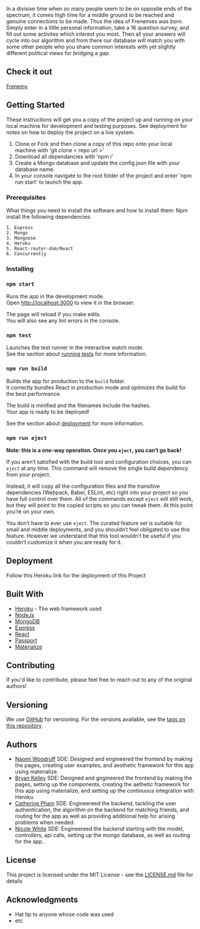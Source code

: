 

In a divisive time when so many people seem to be on opposite ends of the spectrum, it comes high time for a middle ground to be reached and genuine connections to be made. Thus the idea of Frenemies was born. Simply enter in a little personal information, take a 16 question survey, and fill out some activites which interest you most. Then all your answers will cycle into our algorithm and from there our database will match you with some other people who you share common interests with yet slightly different political views for bridging a gap.

## Check it out

[Frenemy](https://bipartisan.herokuapp.com/)

## Getting Started

These instructions will get you a copy of the project up and running on your local machine for development and testing purposes. See deployment for notes on how to deploy the project on a live system.

1. Clone or Fork and then clone a copy of this repo onto your local machine with 'git clone < repo url >'
2. Download all dependancies with 'npm i'
3. Create a Mongo database and update the config.json file with your database name.
4. In your console navigate to the root folder of the project and enter 'npm run start' to launch the app.

### Prerequisites

What things you need to install the software and how to install them: Npm install the following dependencies. 

```
1. Express
2. Mongo
3. Mongoose
4. Heroku
5. React-router-dom/React
6. Concurrently
```

### Installing

### `npm start`

Runs the app in the development mode.<br>
Open [http://localhost:3000](http://localhost:3000) to view it in the browser.

The page will reload if you make edits.<br>
You will also see any lint errors in the console.

### `npm test`

Launches the test runner in the interactive watch mode.<br>
See the section about [running tests](https://facebook.github.io/create-react-app/docs/running-tests) for more information.

### `npm run build`

Builds the app for production to the `build` folder.<br>
It correctly bundles React in production mode and optimizes the build for the best performance.

The build is minified and the filenames include the hashes.<br>
Your app is ready to be deployed!

See the section about [deployment](https://facebook.github.io/create-react-app/docs/deployment) for more information.

### `npm run eject`

**Note: this is a one-way operation. Once you `eject`, you can’t go back!**

If you aren’t satisfied with the build tool and configuration choices, you can `eject` at any time. This command will remove the single build dependency from your project.

Instead, it will copy all the configuration files and the transitive dependencies (Webpack, Babel, ESLint, etc) right into your project so you have full control over them. All of the commands except `eject` will still work, but they will point to the copied scripts so you can tweak them. At this point you’re on your own.

You don’t have to ever use `eject`. The curated feature set is suitable for small and middle deployments, and you shouldn’t feel obligated to use this feature. However we understand that this tool wouldn’t be useful if you couldn’t customize it when you are ready for it.

## Deployment

Follow this Heroku link for the deployment of this Project 

## Built With

* [Heroku](https://devcenter.heroku.com/articles/github-integration) - The web framework used
* [NodeJs](https://nodejs.org/en/)
* [MongoDB](https://github.com/mongodb/docs)
* [Express](https://expressjs.com/)
* [React](https://github.com/reactjs/reactjs.org)
* [Passport](https://github.com/jaredhanson/passport-github)
* [Materialize](https://github.com/Dogfalo/materialize)


## Contributing

If you'd like to contribute, please feel free to reach out to any of the original authors!

## Versioning

We use [GitHub](http://github.com/) for versioning. For the versions available, see the [tags on this repository](https://github.com/center-aisle/middle-ground). 

## Authors

* [Naomi Woodruff](https://github.com/naywood)
    SDE: Designed and engineered the frontend by making the pages, creating user examples, and aesthetic framework for this app using materialize.
* [Bryan Kelley](https://github.com/bryanrkelley)
    SDE: Designed and gngineered the frontend by making the pages, setting up the components, creating the aethetic framework for this app using materialize, and setting up the continuous integration with Heroku.
* [Catherine Pham](https://github.com/CrypticWoodWhite)
    SDE: Engineereed the backend, tackling the user authentication, the algorithm on the backend for matching friends, and routing for the app as well as providing additional help for arising problems when needed. 
* [Nicole White](https://github.com/NW91)
    SDE: Engineereed the backend starting with the model, controllers, api calls, setting up the mongo database, as well as routing for the app.
## License

This project is licensed under the MIT License - see the [LICENSE.md](LICENSE.md) file for details

## Acknowledgments

* Hat tip to anyone whose code was used
* etc
